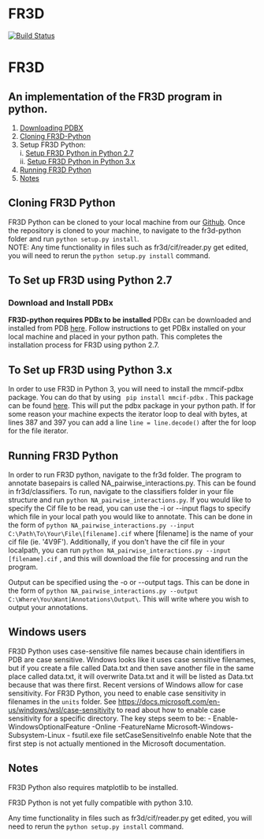 # FR3D #

[![Build Status](https://api.travis-ci.org/BGSU-RNA/fr3d-python.png?branch=develop)](https://travis-ci.org/BGSU-RNA/fr3d-python)

# FR3D 
## An implementation of the FR3D program in python. 
1. [Downloading PDBX](#download-and-install-pdbx)
2. [Cloning FR3D-Python](#cloning-fr3d-python)
3. Setup FR3D Python:  
	  i. [Setup FR3D Python in Python 2.7](#to-setup-fr3d-using-python-27)   
	  ii. [Setup FR3D Python in Python 3.x](#to-setup-fr3d-using-python-3x)  
4. [Running FR3D Python](#running-fr3d-python)
5. [Notes](#notes)


## Cloning FR3D Python
FR3D Python can be cloned to your local machine from our [Github](https://github.com/BGSU-RNA/fr3d-python).  Once the repository is cloned to your machine, to navigate to the fr3d-python folder and run ```python setup.py install```. <br>
NOTE: Any time functionality in files such as fr3d/cif/reader.py get edited, you will need to rerun the ```python setup.py install``` command.

## To Set up FR3D using Python 2.7
### Download and Install PDBx
**FR3D-python requires PDBx to be installed**
PDBx can be downloaded and installed from PDB [here](https://mmcif.wwpdb.org/docs/sw-examples/python/html/). Follow instructions to get PDBx installed on your local machine and placed in your python path. This completes the installation process for FR3D using python 2.7. 

## To Set up FR3D using Python 3.x
In order to use FR3D in Python 3, you will need to install the mmcif-pdbx package. 
You can do that by using ``` pip install mmcif-pdbx``` . This package can be found [here](https://pypi.org/project/mmcif-pdbx/).
This will put the pdbx package in your python path. If for some reason your machine expects the iterator loop to deal with bytes, at lines 387 and 397 you can add a line ``` line = line.decode() ``` after the for loop for the file iterator. 

## Running FR3D Python
In order to run FR3D python, navigate to the fr3d folder. 
The program to annotate basepairs is called NA_pairwise_interactions.py.
This can be found in fr3d/classifiers.
To run, navigate to the classifiers folder in your file structure and run ```python NA_pairwise_interactions.py```.
If you would like to specify the Cif file to be read, you can use the -i or --input flags to specify which file in your local path you would like to annotate.
This can be done in the form of ``` python NA_pairwise_interactions.py --input C:\Path\To\Your\File\[filename].cif ``` where [filename] is the name of your cif file (ie. '4V9F'). Additionally, if you don't have the cif file in your localpath, you can run ``` python NA_pairwise_interactions.py --input [filename].cif ``` , and this will download the file for processing and run the program. 

Output can be specified using the -o or --output tags. This can be done in the form of ``` python NA_pairwise_interactions.py --output C:\Where\You\Want|Annotations\Output\ ```. This will write where you wish to output your annotations. 

## Windows users
FR3D Python uses case-sensitive file names because chain identifiers in PDB are case sensitive.
Windows looks like it uses case sensitive filenames, but if you create a file called Data.txt and then save another file in the same place called data.txt, it will overwrite Data.txt and it will be listed as Data.txt because that was there first.
Recent versions of Windows allow for case sensitivity.
For FR3D Python, you need to enable case sensitivity in filenames in the ```units``` folder.
See https://docs.microsoft.com/en-us/windows/wsl/case-sensitivity to read about how to enable case sensitivity for a specific directory.
The key steps seem to be:
	- Enable-WindowsOptionalFeature -Online -FeatureName Microsoft-Windows-Subsystem-Linux
	- fsutil.exe file setCaseSensitiveInfo <path to folder> enable
Note that the first step is not actually mentioned in the Microsoft documentation.



## Notes
FR3D Python also requires matplotlib to be installed.

FR3D Python is not yet fully compatible with python 3.10.

Any time functionality in files such as fr3d/cif/reader.py get edited, you will need to rerun the ```python setup.py install``` command.
